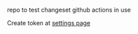 repo to test changeset
github actions in use

Create token at [settings page](https://github.com/settings/personal-access-tokens/new)
